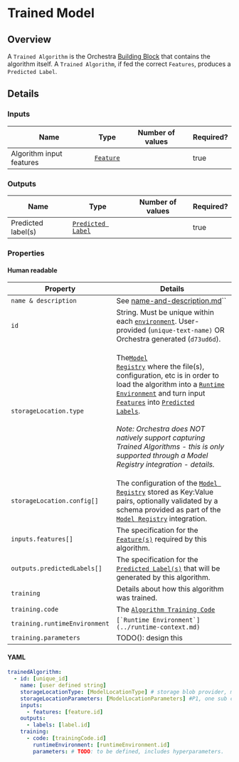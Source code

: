 # Trained Model

## Overview

A `Trained Algorithm` is the Orchestra [Building Block](../) that contains the algorithm itself.  A `Trained Algorithm`, if fed the correct `Features`, produces a `Predicted Label`.

## Details

### Inputs

<table><thead><tr><th>Name</th><th>Type</th><th data-type="select">Number of values</th><th data-type="checkbox">Required?</th></tr></thead><tbody><tr><td>Algorithm input features</td><td><code></code><a href="../../basic-objects/feature/"><code>Feature</code></a><code></code></td><td></td><td>true</td></tr></tbody></table>

### Outputs

<table><thead><tr><th>Name</th><th>Type</th><th data-type="select">Number of values</th><th data-type="checkbox">Required?</th></tr></thead><tbody><tr><td>Predicted label(s)</td><td><code></code><a href="../../basic-objects/feature/predicted-label.md"><code>Predicted Label</code></a><code></code></td><td></td><td>true</td></tr></tbody></table>

### Properties

#### Human readable

| Property                      | Details                                                                                                                                                                                                                                                                                                                                                                                                                                                                                                                                                                                           |
| ----------------------------- | ------------------------------------------------------------------------------------------------------------------------------------------------------------------------------------------------------------------------------------------------------------------------------------------------------------------------------------------------------------------------------------------------------------------------------------------------------------------------------------------------------------------------------------------------------------------------------------------------- |
| `name & description`          | See [name-and-description.md](../../shared-attributes/name-and-description.md "mention")``                                                                                                                                                                                                                                                                                                                                                                                                                                                                                                        |
| `id`                          | String.  Must be unique within each [`environment`](../../shared-attributes/environment.md). User-provided (`unique-text-name)` OR Orchestra generated (`d73ud6d`).                                                                                                                                                                                                                                                                                                                                                                                                                               |
| `storageLocation.type`        | <p>The<a href="../../provider-type/model-registry-type/"><code>Model Registry</code></a> where the file(s), configuration, etc is in order to load the algorithm into a <a href="../runtime-context.md"><code>Runtime Environment</code></a> and turn input <a href="../../basic-objects/feature/"><code>Features</code></a> into <a href="../../basic-objects/feature/predicted-label.md"><code>Predicted Labels</code></a>.<br><br><em>Note: Orchestra does NOT natively support capturing Trained Algorithms - this is only supported through a Model Registry integration - details.</em></p> |
| `storageLocation.config[]`    | The configuration of the [`Model Registry`](../../provider-type/model-registry-type/) stored as Key:Value pairs, optionally validated by a schema provided as part of the [`Model Registry`](../../provider-type/model-registry-type/) integration.                                                                                                                                                                                                                                                                                                                                               |
| `inputs.features[]`           | The specification for the [`Feature(s)`](../../basic-objects/feature/) required by this algorithm.                                                                                                                                                                                                                                                                                                                                                                                                                                                                                                |
| `outputs.predictedLabels[]`   | The specification for the [`Predicted Label(s)`](../../basic-objects/feature/predicted-label.md) that will be generated by this algorithm.                                                                                                                                                                                                                                                                                                                                                                                                                                                        |
| `training`                    | Details about how this algorithm was trained.                                                                                                                                                                                                                                                                                                                                                                                                                                                                                                                                                     |
| `training.code`               | The [`Algorithm Training Code`](../code-block/model-training-code.md)                                                                                                                                                                                                                                                                                                                                                                                                                                                                                                                             |
| `training.runtimeEnvironment` | ``[`Runtime Environment`](../runtime-context.md)``                                                                                                                                                                                                                                                                                                                                                                                                                                                                                                                                                |
| `training.parameters`         | TODO(): design this                                                                                                                                                                                                                                                                                                                                                                                                                                                                                                                                                                               |

#### YAML

```yaml
trainedAlgorithm:
  - id: [unique_id]
    name: [user defined string]
    storageLocationType: [ModelLocationType] # storage blob provider, model registry provider, etc
    storageLocationParameters: [ModelLocationParameters] #P1, one sub class per ModelLocationType
    inputs:
      - features: [feature.id]
    outputs:
      - labels: [label.id]
    training:
      - code: [trainingCode.id]
        runtimeEnvironment: [runtimeEnvironment.id]
        parameters: # TODO: to be defined, includes hyperparameters.
```

